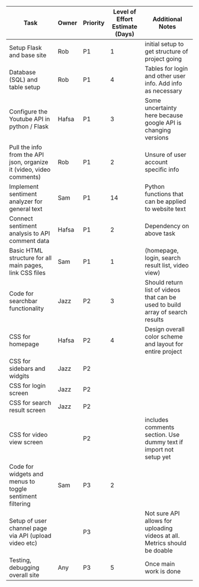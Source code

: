 | Task        | Owner       | Priority | Level of Effort Estimate (Days) | Additional Notes                    |
| ----------- | ----------- | -------- | ------------------------------- | ----------------------------------- |
|Setup Flask and base site|Rob|P1|1|initial setup to get structure of project going|
|Database (SQL) and table setup|Rob|P1|4|Tables for login and other user info. Add info as necessary|
|Configure the Youtube API in python / Flask|Hafsa|P1|3|Some uncertainty here because google API is changing versions | 
|Pull the info from the API json, organize it (video, video comments) |Rob| P1 | 2  | Unsure of user account specific info |
|Implement sentiment analyzer for general text|Sam|P1|14|Python functions that can be applied to website text|
|Connect sentiment analysis to API comment data|Hafsa|P1|2|Dependency on above task|
|Basic HTML structure for all main pages, link CSS files |Sam|P1|1| (homepage, login, search result list, video view)|
|Code for searchbar functionality|Jazz|P2|3|Should return list of videos that can be used to build array of search results|
|CSS for homepage|Hafsa|P2|4|Design overall color scheme and layout for entire project|
|CSS for sidebars and widgits|Jazz|P2|||
|CSS for login screen|Jazz|P2||
|CSS for  search result screen|Jazz|P2|||
|CSS for video view screen||P2||includes comments section. Use dummy text if import not setup yet|
|Code for widgets and menus to toggle sentiment filtering|Sam|P3|2||
|Setup of user channel page via API (upload video etc)||P3||Not sure API allows for uploading videos at all. Metrics should be doable|
|Testing, debugging overall site|Any|P3|5|Once main work is done|

